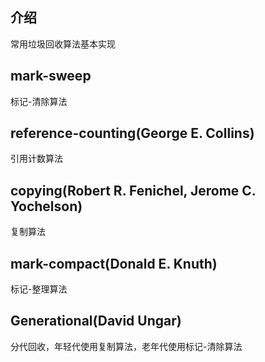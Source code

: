 ## 介绍
常用垃圾回收算法基本实现

## mark-sweep
标记-清除算法

## reference-counting(George E. Collins)
引用计数算法

## copying(Robert R. Fenichel, Jerome C. Yochelson)
复制算法

## mark-compact(Donald E. Knuth)
标记-整理算法

## Generational(David Ungar)
分代回收，年轻代使用复制算法，老年代使用标记-清除算法
